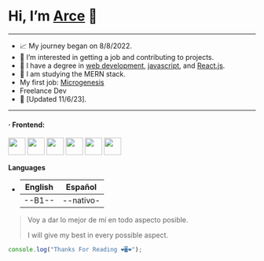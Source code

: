 <!-- <p><img align="right" width='50%' src="https://github-readme-stats.vercel.app/api?username=arceprogramando&show_icons=true&locale=en" alt="arceprogramando" /></p> -->

# Hi, I’m **[Arce](https://www.linkedin.com/in/arcefelipe/)** 👋
---

- 📈 My journey began on 8/8/2022.
- 👀 I’m interested in getting a job and contributing to projects.
- 💎 I have a degree in [web development](https://www.coderhouse.com/certificados/637579203779c3000ed1cb30), [javascript](https://www.coderhouse.com/certificados/63f649e3f457ee000ea355d6), and [React.js](https://www.coderhouse.com/certificados/6422ef2e1553510002cd5b4f).
- 🚀 I am studying the MERN stack.
- My first job: [Microgenesis](https://microgenesis.net/)
- Freelance Dev
- 🧿 [Updated 11/6/23].

---

<h4>· Frontend: </h4>
<div>
    <img height="35px" src="https://cdn.iconscout.com/icon/free/png-512/figma-2296071-1912030.png?f=avif&w=256" />
    <img height="35px" src="https://cdn.jsdelivr.net/gh/devicons/devicon/icons/html5/html5-original.svg" />
    <img height="35px" src="https://cdn.jsdelivr.net/gh/devicons/devicon/icons/css3/css3-original.svg" />
    <img height="35px" src="https://cdn.jsdelivr.net/gh/devicons/devicon/icons/javascript/javascript-original.svg" /> 
    <img height="35px" src="https://cdn.jsdelivr.net/gh/devicons/devicon/icons/react/react-original.svg" />
    <img height="35px" src="https://cdn.jsdelivr.net/gh/devicons/devicon/icons/tailwindcss/tailwindcss-plain.svg" />
</div>

<!-- <img height="200px" align="right" src="https://github.com/arceprogramando/primera-preentrega-backend/blob/main/Group%205.png" />



<img height="150px" align="right" src="https://github.com/arceprogramando/primera-preentrega-backend/blob/main/yoga.png" /> -->


**Languages**

- | English | Español   |
  | ------- | --------- |
  | --B1--  | --nativo- |

> Voy a dar lo mejor de mí en todo aspecto posible.
>
> I will give my best in every possible aspect.

```javascript
console.log("Thanks For Reading ❤️🖥️❤️");
